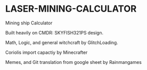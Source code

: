 # LASER-MINING-CALCULATOR
Mining ship Calculator

Built heavily on CMDR: SKYFISH321PS design.

Math, Logic, and general witchcraft by GlitchLoading.

Coriolis import capactiy by Minecrafter 

Memes, and Git translation from google sheet by Rainmangames
